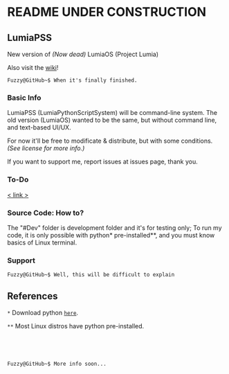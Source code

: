 # README UNDER CONSTRUCTION

## LumiaPSS
New version of *(Now dead)* LumiaOS (Project Lumia)

Also visit the [wiki](https://github.com/FuzzyTheFoxx/LumiaPSS/wiki)!
```
Fuzzy@GitHub~$ When it's finally finished.
```



### Basic Info
LumiaPSS (LumiaPythonScriptSystem) will be command-line system.
The old version (LumiaOS) wanted to be the same, but without command line, and text-based UI/UX.

For now it'll be free to modificate & distribute, but with some conditions. *(See license for more info.)*

If you want to support me, report issues at issues page, thank you.

### To-Do
[< link >](https://trello.com/b/tPTr3xpf/terranian-translator)

### Source Code: How to?
The "#Dev" folder is development folder and it's for testing only;
To run my code, it is only possible with python* pre-installed**, and you must know basics of Linux terminal.

### Support
```
Fuzzy@GitHub~$ Well, this will be difficult to explain
```
<!--⠀-->

References
--
`*`  Download python [`here`](https://www.python.org/downloads/). 

`**` Most Linux distros have python pre-installed.

⠀
--
```
Fuzzy@GitHub~$ More info soon...
```
